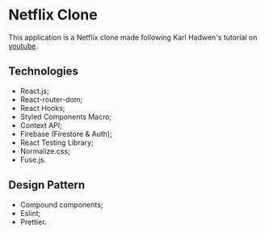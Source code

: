 # Netflix Clone

This application is a Netflix clone made following Karl Hadwen's tutorial on [youtube](https://www.youtube.com/watch?v=x_EEwGe-a9o&ab_channel=KarlHadwen). 

## Technologies
- React.js;
- React-router-dom;
- React Hooks;
- Styled Components Macro;
- Context API;
- Firebase (Firestore & Auth);
- React Testing Library;
- Normalize.css;
- Fuse.js.

## Design Pattern
- Compound components;
- Eslint;
- Prettier.